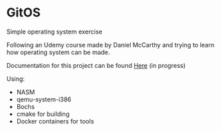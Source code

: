 # GitOS

Simple operating system exercise

Following an Udemy course made by Daniel McCarthy and trying to learn how operating system can be made.

Documentation for this project can be found [Here](https://gitmanik.github.io/GitOS/files.html) (in progress)

Using:

* NASM
* qemu-system-i386
* Bochs
* cmake for building
* Docker containers for tools
